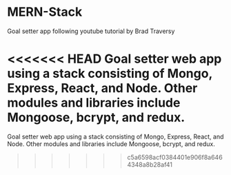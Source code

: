 # MERN-Stack
Goal setter app following youtube tutorial by Brad Traversy 

<<<<<<< HEAD
Goal setter web app using a stack consisting of Mongo, Express, React, and Node. Other modules and libraries include Mongoose, bcrypt, and redux.
=======
Goal setter web app using a stack consisting of Mongo, Express, React, and Node.
Other modules and libraries include Mongoose, bcrypt, and redux.

>>>>>>> c5a6598acf0384401e906f8a6464348a8b28af41
